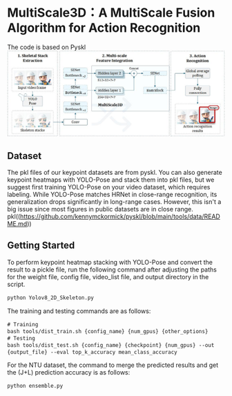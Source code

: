 # MultiScale3D：A MultiScale Fusion Algorithm for Action Recognition
The code is based on Pyskl
![](./img/structure.jpg)

## Dataset
The pkl files of our keypoint datasets are from pyskl. You can also generate keypoint heatmaps with YOLO-Pose and stack them into pkl files, but we suggest first training YOLO-Pose on your video dataset, which requires labeling. While YOLO-Pose matches HRNet in close-range recognition, its generalization drops significantly in long-range cases. However, this isn't a big issue since most figures in public datasets are in close range.
pkl((https://github.com/kennymckormick/pyskl/blob/main/tools/data/README.md))

## Getting Started

To perform keypoint heatmap stacking with YOLO-Pose and convert the result to a pickle file, run the following command after adjusting the paths for the weight file, config file, video_list file, and output directory in the script.
```python
python Yolov8_2D_Skeleton.py
```
The training and testing commands are as follows:
```shell
# Training
bash tools/dist_train.sh {config_name} {num_gpus} {other_options}
# Testing
bash tools/dist_test.sh {config_name} {checkpoint} {num_gpus} --out {output_file} --eval top_k_accuracy mean_class_accuracy
```
For the NTU dataset, the command to merge the predicted results and get the (J+L) prediction accuracy is as follows:
```python
python ensemble.py
```
